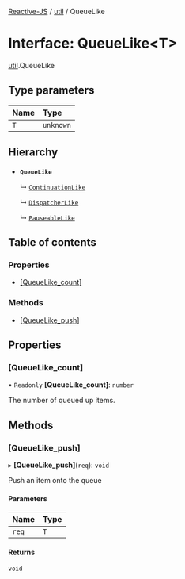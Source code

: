 [Reactive-JS](../README.md) / [util](../modules/util.md) / QueueLike

# Interface: QueueLike<T\>

[util](../modules/util.md).QueueLike

## Type parameters

| Name | Type |
| :------ | :------ |
| `T` | `unknown` |

## Hierarchy

- **`QueueLike`**

  ↳ [`ContinuationLike`](scheduling.ContinuationLike.md)

  ↳ [`DispatcherLike`](scheduling.DispatcherLike.md)

  ↳ [`PauseableLike`](scheduling.PauseableLike.md)

## Table of contents

### Properties

- [[QueueLike\_count]](util.QueueLike.md#[queuelike_count])

### Methods

- [[QueueLike\_push]](util.QueueLike.md#[queuelike_push])

## Properties

### [QueueLike\_count]

• `Readonly` **[QueueLike\_count]**: `number`

The number of queued up items.

## Methods

### [QueueLike\_push]

▸ **[QueueLike_push]**(`req`): `void`

Push an item onto the queue

#### Parameters

| Name | Type |
| :------ | :------ |
| `req` | `T` |

#### Returns

`void`
